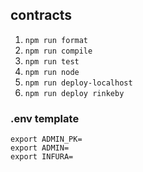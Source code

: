 ## contracts

1. `npm run format`
2. `npm run compile`
3. `npm run test`
4. `npm run node`
5. `npm run deploy-localhost`
6. `npm run deploy rinkeby`

### .env template

```
export ADMIN_PK=
export ADMIN=
export INFURA=
```